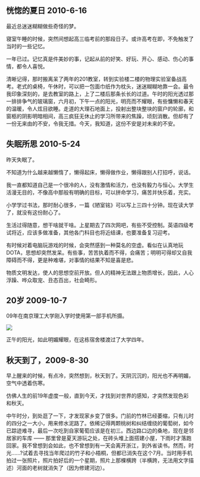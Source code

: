 ## 恍惚的夏日 2010-6-16

最近总迷迷糊糊做些奇怪的梦。

寝室午睡的时候，突然间想起高三临考前的那段日子。或许高考在即，不免触发了当时的一些记忆。

一年已过。记忆真是件美妙的事，记起从前的好笑、好玩、开心、感动、伤心的事情，都令人喜悦。

清晰记得，那时搬离呆了两年的201教室，转到实验楼二楼的物理实验室备战高考。老式的桌椅，午休时，可以把一包面巾纸作为枕头，迷迷糊糊地靠一会。最令我印象深刻的，是去教室的路上，上了二楼后那条长长的过道。午时的阳光透过那一排排争气的玻璃窗，六月初，下午一点的阳光，明亮而不耀眼，有些慵懒和春天的温暖，令人炫目欲睡。走道的大理石地面上，投射出整块整块的窗户的轮廓，和窗柩的阴影明暗相间，高三疯狂无休止的学习所带来的焦躁，顷刻消散。但却有了一份无来由的不安，令我无措。今天，我知道，这份不安是对未来的不安。

## 失眠所思 2010-5-24

昨天失眠了。

不知道为什么越来越懒惰了，懒得起床，懒得做作业，懒得跟别人打招呼，说话。

我一直都知道自己是一个很冷的人，没有激情和活力，也没有毅力与恒心。大学生活漫无目的，不像高中那般有明确的目标，可以拼命学习，痛苦并快乐着，充实。

小学学过书法，那时耐心很多，一篇《陋室铭》可以写上三四十分钟。现在读大学了，就没有这份耐心了。

生活过得随意，想干啥就干啥。上星期去了四次网吧，有些不受控制。英语四级考试将近，应该多做准备，其他各门科目也将近结课，也要准备复习迎考。

有时候对着电脑玩游戏的时候，会突然感到一种莫名的空虚。看似在认真地玩DOTA，思想却突然发呆。有些事，苦苦执着而不得，会痛苦；明明可得却又自我障碍而不得，更是种难堪，对事情的结果不知是喜是悲。

物质文明发达，使人的思想空前开放。但人的精神无法跟上物质增长，因此，人心浮躁、哗众取宠、丑态百出，社会畸形。


## 20岁 2009-10-7

09年在南京理工大学刚入学时使用第一部手机所摄。

![](http://img.bimg.126.net/photo/Fi9Y2kDrPaQi_AuZNzxOmw==/4568620347007824435.jpg)

正午的阳光，如此明媚耀眼，在这栋宿舍楼渡过了大学四年。


## 秋天到了，2009-8-30

早上醒来的时候，有点冷，突然想到，秋天到了。天阴沉沉的，阳光也不再明媚，空气中透着伤寒。

仿佛人生的前19年虚度一般，直到今天，才找到对世界的感知，才突然发现色彩和秋天。

中午时分，到处逛了一下，才发现家乡变了很多。门前的竹林已经萎缩，只有儿时的四分之一大小，用来修水泥路了。依稀记得两颗桃树和纠结缠绕的葡萄树，如今已踪迹难寻，最后一次吃到自家葡萄应该是在初三。西边路口边的桑地，现在是邻居家的车库 —— 那里曾是夏天游玩之处，在砖头堆上面搭建小屋，下雨时才落跑回家。我不曾想到会如此，也不曾想到有一天会离开浙江，到外省读书。然而，时光……?试着去寻找当年爬过的竹子和小梧桐，但都已消失在这个7月。当时用手机拍过一张照片，照片拍好后的一个星期，照片上那棵横跨（半横跨，无法用文字描述）河面的老树就消失了（因为修建河边）。
